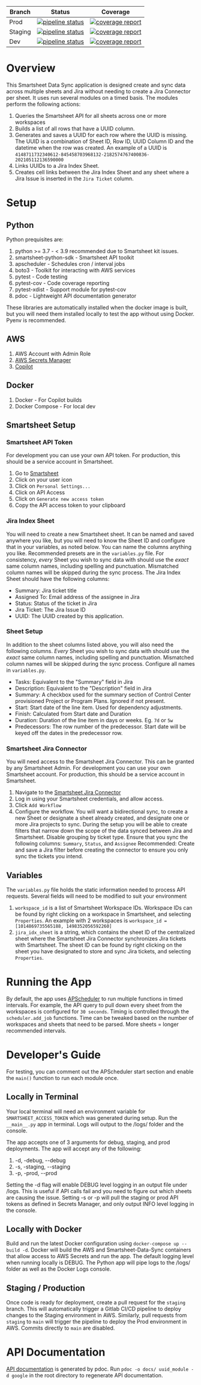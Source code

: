 | Branch | Status      | Coverage |
| ------- | ----------- | ----------- |
| Prod | [![pipeline status](https://gitlab-dev.video.xarth.tv/cmpbad/smartsheet-data-sync-gitlab/badges/main/pipeline.svg)](https://gitlab-dev.video.xarth.tv/cmpbad/smartsheet-data-sync-gitlab/-/commits/main) | [![coverage report](https://gitlab-dev.video.xarth.tv/cmpbad/smartsheet-data-sync-gitlab/badges/main/coverage.svg?job=coverage&key_text=Python+3.7+Coverage&key_width=140)](https://gitlab-dev.video.xarth.tv/cmpbad/smartsheet-data-sync-gitlab/-/commits/main) | 
| Staging | [![pipeline status](https://gitlab-dev.video.xarth.tv/cmpbad/smartsheet-data-sync-gitlab/badges/staging/pipeline.svg)](https://gitlab-dev.video.xarth.tv/cmpbad/smartsheet-data-sync-gitlab/-/commits/staging) | [![coverage report](https://gitlab-dev.video.xarth.tv/cmpbad/smartsheet-data-sync-gitlab/badges/main/coverage.svg?job=coverage&key_text=Python+3.7+Coverage&key_width=140)](https://gitlab-dev.video.xarth.tv/cmpbad/smartsheet-data-sync-gitlab/-/commits/staging)    |
| Dev | [![pipeline status](https://gitlab-dev.video.xarth.tv/cmpbad/smartsheet-data-sync-gitlab/badges/staging/pipeline.svg)](https://gitlab-dev.video.xarth.tv/cmpbad/smartsheet-data-sync-gitlab/-/commits/debug) | [![coverage report](https://gitlab-dev.video.xarth.tv/cmpbad/smartsheet-data-sync-gitlab/badges/main/coverage.svg?job=coverage&key_text=Python+3.7+Coverage&key_width=140)](https://gitlab-dev.video.xarth.tv/cmpbad/smartsheet-data-sync-gitlab/-/commits/debug)    |

# Overview
This Smartsheet Data Sync application is designed create and sync data across multiple sheets and Jira without needing to create a Jira Connector per sheet. It uses run several modules on a timed basis. The modules perform the following actions:
1. Queries the Smartsheet API for all sheets across one or more workspaces
2. Builds a list of all rows that have a UUID column.
3. Generates and saves a UUID for each row where the UUID is missing. The UUID is a combination of Sheet ID, Row ID, UUID Column ID and the datetime when the row was created. An example of a UUID is `4148711732340612-845458703968132-2182574767400836-202105112136590000`
4. Links UUIDs to a Jira Index Sheet.
5. Creates cell links between the Jira Index Sheet and any sheet where a Jira Issue is inserted in the `Jira Ticket` column. 


# Setup
## Python
Python prequisites are:
1. python >= 3.7 - < 3.9 recommended due to Smartsheet kit issues.
2. smartsheet-python-sdk - Smartsheet API toolkit
3. apscheduler - Schedules cron / interval jobs
4. boto3 - Toolkit for interacting with AWS services
5. pytest - Code testing
6. pytest-cov - Code coverage reporting
7. pytest-xdist - Support module for pytest-cov
8. pdoc - Lightweight API documentation generator

These libraries are automatically installed when the docker image is built, but you will need them installed locally to test the app without using Docker. Pyenv is recommended.

## AWS
1. AWS Account with Admin Role
2. [AWS Secrets Manager](https://us-west-2.console.aws.amazon.com/secretsmanager/home?region=us-west-2#!/listSecrets)
3. [Copilot](https://aws.github.io/copilot-cli/)

## Docker
1. Docker - For Copilot builds
2. Docker Compose - For local dev

## Smartsheet Setup
### Smartsheet API Token
For development you can use your own API token. For production, this should be a service account in Smartsheet.
1. Go to [Smartsheet](https://app.smartsheet.com/folders/personal)
2. Click on your user icon
3. Click on `Personal Settings...`
4. Click on API Access
5. Click on `Generate new access token`
6. Copy the API access token to your clipboard

### Jira Index Sheet
You will need to create a new Smartsheet sheet. It can be named and saved anywhere you like, but you will need to know the Sheet ID and configure that in your variables, as noted below. You can name the columns anything you like. Recommended presets are in the `variables.py` file. For consistency, _every_ Sheet you wish to sync data with should use the _exact_ same column names, including spelling and punctuation. Mismatched column names will be skipped during the sync process. The Jira Index Sheet should have the following columns:
* Summary: Jira ticket title
* Assigned To: Email address of the assignee in Jira
* Status: Status of the ticket in Jira
* Jira Ticket: The Jira Issue ID
* UUID: The UUID created by this application.

### Sheet Setup
In addition to the sheet columns listed above, you will also need the following columns. _Every_ Sheet you wish to sync data with should use the _exact_ same column names, including spelling and punctuation. Mismatched column names will be skipped during the sync process. Configure all names in `variables.py`.
* Tasks: Equivalent to the "Summary" field in Jira
* Description: Equivalent to the "Description" field in Jira
* Summary: A checkbox used for the summary section of Control Center provisioned Project or Program Plans. Ignored if not present.
* Start: Start date of the line item. Used for dependency adjustments.
* Finish: Calculated from Start date and Duration
* Duration: Duration of the line item in days or weeks. Eg. `7d` or `5w`
* Predecessors: The row number of the predecessor. Start date will be keyed off the dates in the predecessor row.

### Smartsheet Jira Connector
You will need access to the Smartsheet Jira Connector. This can be granted by any Smartsheet Admin. For development you can use your own Smartsheet account. For production, this should be a service account in Smartsheet.
1. Navigate to the [Smartsheet Jira Connector](https://connectors.smartsheet.com/c/jira)
2. Log in using your Smartsheet credentials, and allow access.
3. Click `Add Workflow`
4. Configure the workflow. You will want a bidirectional sync, to create a new Sheet or designate a sheet already created, and designate one or more Jira projects to sync. During the setup you will be able to create filters that narrow down the scope of the data synced between Jira and Smartsheet. Disable grouping by ticket type. Ensure that you sync the following columns: `Summary`, `Status`, and `Assignee` Recommended: Create and save a Jira filter before creating the connector to ensure you only sync the tickets you intend.

## Variables
The `variables.py` file holds the static information needed to process API requests. Several fields will need to be modified to suit your environment
1. `workspace_id` is a list of Smartsheet Workspace IDs. Workspace IDs can be found by right clicking on a workspace in Smartsheet, and selecting `Properties`. An example with 2 workspaces is `workspace_id = [1014869735565188, 1498352056592260]`
2. `jira_idx_sheet` is a string, which contains the sheet ID of the centralized sheet where the Smartsheet Jira Connector synchronizes Jira tickets with Smartsheet. The sheet ID can be found by right clicking on the sheet you have designated to store and sync Jira tickets, and selecting `Properties`.

# Running the App
By default, the app uses [APScheduler](https://apscheduler.readthedocs.io/en/stable/userguide.html) to run multiple functions in timed intervals. For example, the API query to pull down every sheet from the workspaces is configured for `30 seconds`. Timing is controlled through the `scheduler.add_job` functions. Time can be tweaked based on the number of workspaces and sheets that need to be parsed. More sheets = longer recommended intervals.

# Developer's Guide
For testing, you can comment out the APScheduler start section and enable the `main()` function to run each module once.

## Locally in Terminal
Your local terminal will need an environment variable for `SMARTSHEET_ACCESS_TOKEN` which was generated during setup. Run the `__main__.py` app in terminal. Logs will output to the /logs/ folder and the console.

The app accepts one of 3 arguments for debug, staging, and prod deployments. The app will accept any of the following:
1. -d, -debug, --debug
2. -s, -staging, --staging
3. -p, -prod, --prod

Setting the -d flag will enable DEBUG level logging in an output file under /logs. This is useful if API calls fail and you need to figure out which sheets are causing the issue. Setting -s or -p will pull the staging or prod API tokens as defined in Secrets Manager, and only output INFO level logging in the console.

## Locally with Docker
Build and run the latest Docker configuration using `docker-compose up --build -d`. Docker will build the AWS and Smartsheet-Data-Sync containers that allow access to AWS Secrets and run the app. The default logging level when running locally is DEBUG. The Python app will pipe logs to the /logs/ folder as well as the Docker Logs console.

## Staging / Production
Once code is ready for deployment, create a pull request for the `staging` branch. This will automatically trigger a Gitlab CI/CD pipeline to deploy changes to the Staging environment in AWS. Similarly, pull requests from `staging` to `main` will trigger the pipeline to deploy the Prod environment in AWS. Commits directly to `main` are disabled.

# API Documentation
[API documentation](docs/index.html) is generated by pdoc. Run `pdoc -o docs/ uuid_module -d google` in the root directory to regenerate API documentation.